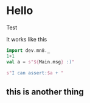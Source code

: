 # Hello

Test

It works like this

```scala mdoc
import dev.mn8._
1+1
val a = s"${Main.msg} :)"

s"I can assert:$a + "
```

## this is another thing
